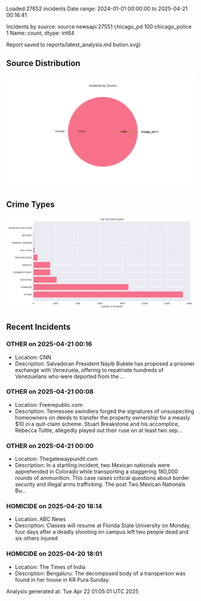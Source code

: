 
Loaded 27652 incidents
Date range: 2024-01-01 00:00:00 to 2025-04-21 00:16:41

Incidents by source:
source
newsapi           27551
chicago_pd          100
chicago_police        1
Name: count, dtype: int64

Report saved to reports/latest_analysis.md
bution.svg)

## Source Distribution
![Source Distribution](images/source_distribution.svg)

## Crime Types
![Crime Types](images/crime_types.svg)

## Recent Incidents

### OTHER on 2025-04-21 00:16
- Location: CNN
- Description: Salvadoran President Nayib Bukele has proposed a prisoner exchange with Venezuela, offering to repatriate hundreds of Venezuelans who were deported from the ...


### OTHER on 2025-04-21 00:08
- Location: Freerepublic.com
- Description: Tennessee swindlers forged the signatures of unsuspecting homeowners on deeds to transfer the property ownership for a measly $10 in a quit-claim scheme. Stuart Breakstone and his accomplice, Rebecca Tuttle, allegedly played out their ruse on at least two sep…


### OTHER on 2025-04-21 00:00
- Location: Thegatewaypundit.com
- Description: In a startling incident, two Mexican nationals were apprehended in Colorado while transporting a staggering 180,000 rounds of ammunition. This case raises critical questions about border security and illegal arms trafficking.
The post Two Mexican Nationals Bu…


### HOMICIDE on 2025-04-20 18:14
- Location: ABC News
- Description: Classes will resume at Florida State University on Monday, four days after a deadly shooting on campus left two people dead and six others injured


### HOMICIDE on 2025-04-20 18:01
- Location: The Times of India
- Description: Bengaluru: The decomposed body of a transperson was found in her house in KR Pura Sunday.

Analysis generated at: Tue Apr 22 01:05:01 UTC 2025

